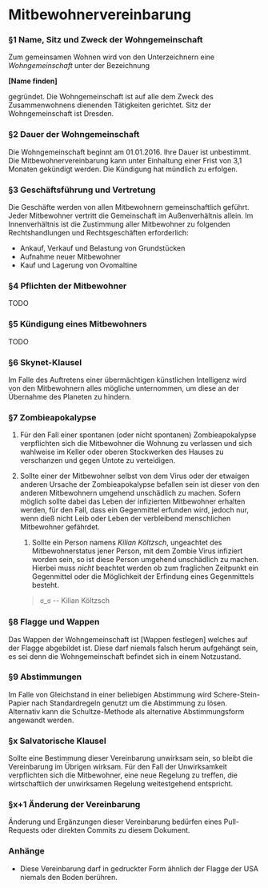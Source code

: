 # Mitbewohnervereinbarung

### §1 Name, Sitz und Zweck der Wohngemeinschaft

Zum gemeinsamen Wohnen wird von den Unterzeichnern eine *Wohngemeinschaft* unter der Bezeichnung

**[Name finden]**

gegründet.
Die Wohngemeinschaft ist auf alle dem Zweck des Zusammenwohnens dienenden Tätigkeiten gerichtet.
Sitz der Wohngemeinschaft ist Dresden.

### §2 Dauer der Wohngemeinschaft

Die Wohngemeinschaft beginnt am 01.01.2016.
Ihre Dauer ist unbestimmt.
Die Mitbewohnervereinbarung kann unter Einhaltung einer Frist von 3,1 Monaten gekündigt werden.
Die Kündigung hat mündlich zu erfolgen.

### §3 Geschäftsführung und Vertretung

Die Geschäfte werden von allen Mitbewohnern gemeinschaftlich geführt. Jeder Mitbewohner vertritt die Gemeinschaft im Außenverhältnis allein.
Im Innenverhältnis ist die Zustimmung aller Mitbewohner zu folgenden Rechtshandlungen und Rechtsgeschäften erforderlich:
 - Ankauf, Verkauf und Belastung von Grundstücken
 - Aufnahme neuer Mitbewohner
 - Kauf und Lagerung von Ovomaltine

### §4 Pflichten der Mitbewohner

TODO

### §5 Kündigung eines Mitbewohners

TODO

### §6 Skynet-Klausel

Im Falle des Auftretens einer übermächtigen künstlichen Intelligenz wird von den Mitbewohnern alles mögliche unternommen, um diese an der Übernahme des Planeten zu hindern.

### §7 Zombieapokalypse

1. Für den Fall einer spontanen (oder nicht spontanen) Zombieapokalypse verpflichten sich die Mitbewohner die Wohnung zu verlassen und sich wahlweise im Keller oder oberen Stockwerken des Hauses zu verschanzen und gegen Untote zu verteidigen.
2. Sollte einer der Mitbewohner selbst von dem Virus oder der etwaigen anderen Ursache der Zombieapokalypse befallen sein ist dieser von den anderen Mitbewohnern umgehend unschädlich zu machen.
    Sofern möglich sollte dabei das Leben der infizierten Mitbewohner erhalten werden, für den Fall, dass ein Gegenmittel erfunden wird, jedoch nur, wenn dieß nicht Leib oder Leben der verbleibend menschlichen Mitbewohner gefährdet.

    1. Sollte ein Person namens *Kilian Költzsch*, ungeachtet des Mitbewohnerstatus jener Person, mit dem Zombie Virus infiziert worden sein, so ist diese Person umgehend unschädlich zu machen.
    Hierbei muss *nicht* beachtet werden ob zum fraglichen Zeitpunkt ein Gegenmittel oder die Möglichkeit der Erfindung eines Gegenmittels besteht.

    > ಠ_ಠ
    -- Kilian Költzsch

### §8 Flagge und Wappen

Das Wappen der Wohngemeinschaft ist [Wappen festlegen] welches auf der Flagge abgebildet ist.
Diese darf niemals falsch herum aufgehängt sein, es sei denn die Wohngemeinschaft befindet sich in einem Notzustand.

### §9 Abstimmungen

Im Falle von Gleichstand in einer beliebigen Abstimmung wird Schere-Stein-Papier nach Standardregeln genutzt um die Abstimmung zu lösen. Alternativ kann die Schultze-Methode als alternative Abstimmungsform angewandt werden.

### §x Salvatorische Klausel

Sollte eine Bestimmung dieser Vereinbarung unwirksam sein, so bleibt die Vereinbarung im Übrigen wirksam.
Für den Fall der Unwirksamkeit verpflichten sich die Mitbewohner, eine neue Regelung zu treffen, die wirtschaftlich der unwirksamen Regelung weitestgehend entspricht.

### §x+1 Änderung der Vereinbarung

Änderung und Ergänzungen dieser Vereinbarung bedürfen eines Pull-Requests oder direkten Commits zu diesem Dokument.

### Anhänge

 - Diese Vereinbarung darf in gedruckter Form ähnlich der Flagge der USA niemals den Boden berühren.
